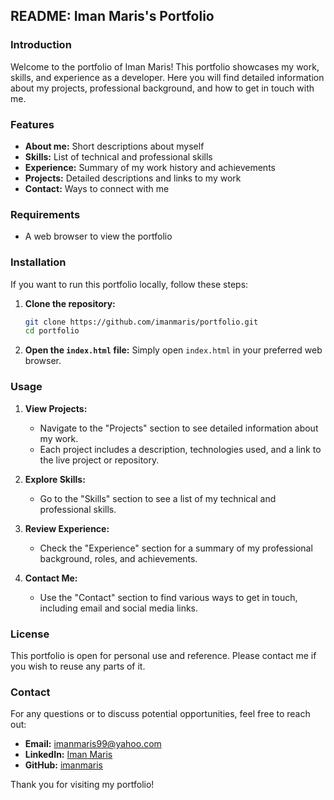 ## README: Iman Maris's Portfolio

### Introduction
Welcome to the portfolio of Iman Maris! This portfolio showcases my work, skills, and experience as a developer. Here you will find detailed information about my projects, professional background, and how to get in touch with me.

### Features
- **About me:** Short descriptions about myself
- **Skills:** List of technical and professional skills
- **Experience:** Summary of my work history and achievements
- **Projects:** Detailed descriptions and links to my work
- **Contact:** Ways to connect with me

### Requirements
- A web browser to view the portfolio

### Installation
If you want to run this portfolio locally, follow these steps:

1. **Clone the repository:**
   ```sh
   git clone https://github.com/imanmaris/portfolio.git
   cd portfolio
   ```

2. **Open the `index.html` file:**
   Simply open `index.html` in your preferred web browser.

### Usage
1. **View Projects:**
   - Navigate to the "Projects" section to see detailed information about my work.
   - Each project includes a description, technologies used, and a link to the live project or repository.

2. **Explore Skills:**
   - Go to the "Skills" section to see a list of my technical and professional skills.

3. **Review Experience:**
   - Check the "Experience" section for a summary of my professional background, roles, and achievements.

4. **Contact Me:**
   - Use the "Contact" section to find various ways to get in touch, including email and social media links.

### License
This portfolio is open for personal use and reference. Please contact me if you wish to reuse any parts of it.

### Contact
For any questions or to discuss potential opportunities, feel free to reach out:

- **Email:** imanmaris99@yahoo.com
- **LinkedIn:** [Iman Maris](https://www.linkedin.com/in/imanmaris)
- **GitHub:** [imanmaris](https://github.com/imanmaris)

Thank you for visiting my portfolio!